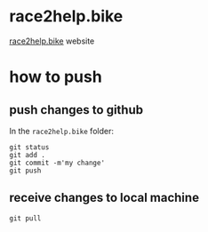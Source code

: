 # race2help.bike
[race2help.bike](https://race2help.bike) website

# how to push

## push changes to github


In the `race2help.bike` folder:

```shell
git status
git add .
git commit -m'my change'
git push
```

## receive changes to local machine

```shell
git pull
```
